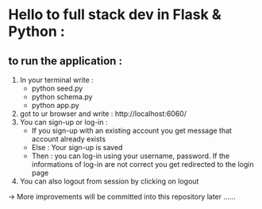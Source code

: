 # Hello to full stack dev in Flask & Python : 

## to run the application : 

1) In your terminal write : 
	* python seed.py
	* python schema.py
	* python app.py
2) got to ur browser and write : http://localhost:6060/
3) You can sign-up or log-in :
	* If you sign-up with an existing account you get message that account already exists 
	* Else : Your sign-up is saved 
	* Then : you can log-in using your username, password. If the informations of log-in are not correct you get redirected to the login page
4) You can also logout from session by clicking on logout

-> More improvements will be committed into this repository later ......

